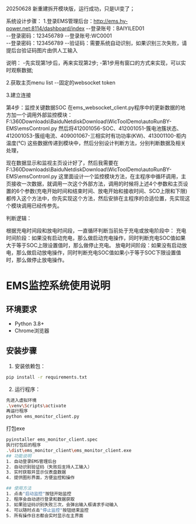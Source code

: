 
20250628  新重建拆开模块版，运行成功，只是UI变了；

系统设计步骤：
1.登录EMS管理后台：http://ems.hy-power.net:8114/dashboard/index
     --登录账号：BAIYILED01  
     --登录密码：123456789
     --登录账号:WC0001  
     --登录密码：123456789
     --验证码：需要系统自动识别，如果识别三次失败，请提后台验证码图片由供人工输入

说明：
   -先实现第1步后，再来实现第2步;
   -第1步用有窗口的方式来实现，可以实时观察数据;


2.获取主页menu list --固定的websocket token

3.建立连接


第4步：监控关键数据SOC
在ems_websocket_client.py程序中的更新数据的地方加一个调用外部监控模块：F:\360Downloads\BaiduNetdiskDownload\WicToolDemo\autoRunBY-EMS\emsContronl.py
然后将412001056-SOC、412001051-簇电池簇状态、412001053-簇组电流、409001067-三相实时有功功率(KW)、413001100-柜内温度(℃) 这些数据传递到模块中，然后分别设计判断方法，分别判断数据及相关处理，

现在数据显示和监视主页设计好了，然后我需要在F:\360Downloads\BaiduNetdiskDownload\WicToolDemo\autoRunBY-EMS\emsContronl.py 这里面设计一个监控模块方法，在主程序中循环调用，主页接收一次数据，就调用一次这个外部方法，调用的时候将上述4个参数和主页设置的6个参数(充电开始时间和结束时间、放电开始和接收时间、SCO上限和下限)都传入这个方法中，你先实现这个方法，然后安排在主程序的合适位置，先实现这个模块调用已经传参先。

判断逻辑：

根据充电时间段和放电时间段，一直循环判断当前处于充电或放电阶段中：
充电时间阶段：如果没有启动充电，那么做启动充电操作，同时判断充电SOC值如果大于等于SOC上限设置值时，那么做停止充电。
放电时间阶段：如果没有启动放电，那么做启动放电操作，同时判断充电SOC值如果小于等于SOC下限设置值时，那么做停止放电操作。 

# EMS监控系统使用说明

## 环境要求
- Python 3.8+
- Chrome浏览器

## 安装步骤
1. 安装依赖包：
```bash
pip install -r requirements.txt
```

2. 运行程序：
```bash
先进入虚拟环境
.\venv\Scripts\activate
再运行程序
python ems_monitor_client.py
```
打包exe
```bash
pyinstaller ems_monitor_client.spec
执行打包后的程序
.\dist\ems_monitor_client\ems_monitor_client.exe
## 功能说明
1. 自动登录EMS管理后台
2. 自动识别验证码（失败后支持人工输入）
3. 实时获取并显示仪表盘数据
4. 提供图形界面，方便监控和操作

## 使用方法
1. 点击"启动监控"按钮开始监控
2. 程序会自动进行登录和数据获取
3. 如果验证码识别失败三次，会弹出输入框请求手动输入
4. 可以随时点击"停止监控"按钮结束监控
5. 所有操作日志都会实时显示在主界面
